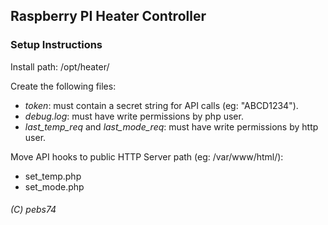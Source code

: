 ## Raspberry PI Heater Controller
### Setup Instructions

Install path: /opt/heater/

Create the following files:
 - *token*: must contain a secret string for API calls (eg: "ABCD1234").
 - *debug.log*: must have write permissions by php user.
 - *last_temp_req* and *last_mode_req*: must have write permissions by http user.

Move API hooks to public HTTP Server path (eg: /var/www/html/):
 - set_temp.php
 - set_mode.php


###### (C) pebs74
